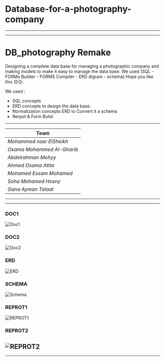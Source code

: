 # Database-for-a-photography-company
---
---

# DB_photography Remake 
Designing a complete data base for managing a photographic company and making models to make it easy to manage the data base. We used (SQL - FORMs Builder - FORMS Compiler - ERD digram - schema) Hope you like this 😊😉.


We used :

- SQL concepts
- ERD concepts to design the data base.
- Normalization concepts ERD to Convert it  a schema
- Rerpot & Form Bulid


---

|  Team                        | 
| ---------------------------- | 
| *Mohammed nasr ElSheikh*     | 
| *Osama Mohammed Al-Gharib*   | 
| *Abdelrahman Mohyy*          | 
| *Ahmed Osama Attia*          | 
| *Mohamed Essam Mohamed*      | 
| *Soha Mohamed Hosny*         | 
|*Gana Ayman Talaat*           |

---


---
### DOC1
![Doc1][1]
### DOC2
![Doc2][2]
### ERD
![ERD][3]
### SCHEMA
![Schema][4]
### REPROT1
![REPROT1][5]
### REPROT2
![REPROT2][6]
---
---

[1]:<dm/DOC1.png>

[2]:<dm/DOC2.png>

[3]:<dm/ERD.png>

[4]:<dm/Schema.png>

[5]:<dm/REPROT1.png>

[6]:<dm/REPROT2.png>

